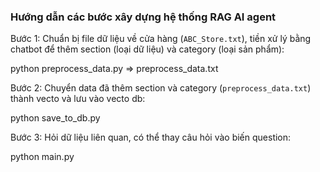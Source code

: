 ### Hướng dẫn các bước xây dựng hệ thống RAG AI agent

Bước 1: Chuẩn bị file dữ liệu về cửa hàng (`ABC_Store.txt`), tiền xử lý bằng chatbot để thêm section (loại dữ liệu) và category (loại sản phẩm):

 python preprocess_data.py => preprocess_data.txt  
 
Bước 2: Chuyển data đã thêm section và category (`preprocess_data.txt`) thành vecto và lưu vào vecto db:

python save_to_db.py  

Bước 3: Hỏi dữ liệu liên quan, có thể thay câu hỏi vào biến question:

python main.py
